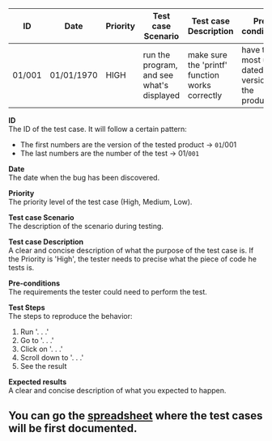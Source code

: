 | ID | Date  | Priority | Test case Scenario                                  | Test case Description     | Pre-conditions    | Test Steps                   | Expected Results                                                |
| -- | --- | -------- |------------------------------------------------------------------------------------------ | ------ | --------------------------------- | --------- | ----------------------------------------------------------------------------------------------------------------- |
| 01/001 | 01/01/1970 | HIGH | run the program, and see what's displayed | make sure the 'printf' function works correctly | have the most up-dated version of the product | 1. run the program 2. see the result | "Hello World" is displayed |

**ID**<br>
The ID of the test case. It will follow a certain pattern: 
- The first numbers are the version of the tested product -> `01`/001
- The last numbers are the number of the test -> 01/`001`

**Date**<br>
The date when the bug has been discovered.

**Priority**<br>
The priority level of the test case (High, Medium, Low).

**Test case Scenario**<br>
The description of the scenario during testing. 

**Test case Description** <br>
A clear and concise description of what the purpose of the test case is. If the Priority is 'High', the tester needs to precise what the piece of code he tests is.

**Pre-conditions**<br>
The requirements the tester could need to perform the test.

**Test Steps**<br>
The steps to reproduce the behavior:

1. Run '. . .'
2. Go to '. . .'
2. Click on '. . .'
3. Scroll down to '. . .'
4. See the result

**Expected results**<br>
A clear and concise description of what you expected to happen.

## You can go the [spreadsheet](https://docs.google.com/spreadsheets/d/1_UT7jAKQBPeN4hyx2i_c3qdPqmBhTuxuURp5x7rv-hU/edit?usp=sharing) where the test cases will be first documented.